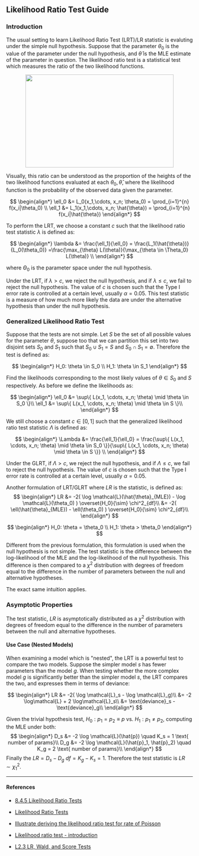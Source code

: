 Likelihood Ratio Test Guide
---------------------------


### Introduction

The usual setting to learn Likelihood Ratio Test (LRT)/LR statistic is evaluting under the simple null hypothesis. Suppose that the parameter $\theta_0$ is the value of the parameter under the null hypothesis, and $\hat{\theta}$ is the MLE estimate of the parameter in question. The likelihood ratio test is a statistical test which measures the ratio of the two likelihood functions. 

<p align="center">
  <img width="400" height="250" src="https://stats.idre.ucla.edu/wp-content/uploads/2016/02/nested_tests.gif">
</p>

Visually, this ratio can be understood as the proportion of the heights of the two likelihood functions evaluated at each $\theta_0, \hat{\theta}$, where the likelihood function is the probability of the observed data given the parameter. 

$$
\begin{align*}
  \ell_0 &= L_0(x_1,\cdots, x_n; \theta_0) = \prod_{i=1}^{n} f(x_i|\theta_0) \\
  \ell_1 &= L_1(x_1,\cdots, x_n; \hat{\theta}) = \prod_{i=1}^{n} f(x_i|\hat{\theta})
\end{align*}
$$

To perform the LRT, we choose a constant $c$ such that the likelihood ratio test statistic $\lambda$ is defined as:

$$
\begin{align*}
  \lambda &= \frac{\ell_1}{\ell_0} = \frac{L_1(\hat{\theta})}{L_0(\theta_0)} =\frac{\max_{\theta} L(\theta)}{\max_{\theta \in \Theta_0} L(\theta)} \\
\end{align*}
$$

where $\Theta_0$ is the parameter space under the null hypothesis. 

Under the LRT, if $\lambda > c$, we reject the null hypothesis, and if $\lambda \leq c$, we fail to reject the null hypothesis. The value of $c$ is chosen such that the Type I error rate is controlled at a certain level, usually $\alpha = 0.05$. This test statistic is a measure of how much more likely the data are under the alternative hypothesis than under the null hypothesis.


### Generalized Likelihood Ratio Test

Suppose that the tests are not simple.
Let $S$ be the set of all possible values for the parameter $\theta$, suppose too that we can partition this set into two disjoint sets $S_0$ and $S_1$ such that $S_0 \cup S_1 = S$ and $S_0 \cap S_1 = \emptyset$. Therefore the test is defined as:

$$
\begin{align*}
  H_0: \theta \in S_0 \\
  H_1: \theta \in S_1
\end{align*}
$$

Find the likelihoods corresponding to the most likely values of $\theta \in S_0$ and $S$ respectively. As before we define the likelihoods as: 

$$
\begin{align*}
  \ell_0 &= \sup\{ L(x_1, \cdots, x_n; \theta) \mid \theta \in S_0 \}\\
  \ell_1 &= \sup\{ L(x_1, \cdots, x_n; \theta) \mid \theta \in S \}\\
\end{align*}
$$

We still choose a constant $c \in [0,1]$ such that the generalized likelihood ratio test statistic $\Lambda$ is defined as:

$$
\begin{align*}
  \Lambda &= \frac{\ell_1}{\ell_0} = \frac{\sup\{ L(x_1, \cdots, x_n; \theta) \mid \theta \in S_0 \}}{\sup\{ L(x_1, \cdots, x_n; \theta) \mid \theta \in S \}} \\
\end{align*}
$$

Under the GLRT, if $\Lambda > c$, we reject the null hypothesis, and if $\Lambda \leq c$, we fail to reject the null hypothesis. The value of $c$ is chosen such that the Type I error rate is controlled at a certain level, usually $\alpha = 0.05$.

Another formulation of LRT/GLRT where $LR$ is the statistic, is defined as:
$$
\begin{align*}
    LR &= -2( \log \mathcal{L}(\hat{\theta}_{MLE})  - \log \mathcal{L}(\theta_0)  ) \overset{H_0}{\sim} \chi^2_{df}\\
    &= -2( \ell(\hat{\theta}_{MLE})  - \ell(\theta_0)  ) \overset{H_0}{\sim} \chi^2_{df}\\
\end{align*}
$$

$$ 
\begin{align*}
    H_0: \theta = \theta_0 \\ 
    H_1: \theta > \theta_0
\end{align*} 
$$

Different from the previous formulation, this formulation is used when the null hypothesis is not simple. The test statistic is the difference between the log-likelihood of the MLE and the log-likelihood of the null hypothesis. This difference is then compared to a $\chi^2$ distribution with degrees of freedom equal to the difference in the number of parameters between the null and alternative hypotheses.

The exact same intuition applies. 

### Asymptotic Properties
The test statistic, $LR$ is asymptotically distributed as a $\chi^2$ distribution with degrees of freedom equal to the difference in the number of parameters between the null and alternative hypotheses.


#### Use Case (Nested Models)
When examining a model which is "nested", the LRT is a powerful test to compare the two models. Suppose the simpler model $s$ has fewer parameters than the model $g$. When testing whether the more complex model $g$ is significantly better than the simpler model $s$, the LRT compares the two, and expresses them in terms of deviance: 

$$
\begin{align*}
    LR &= -2( \log \mathcal{L}_s  - \log \mathcal{L}_g)\\
    &= -2 \log\mathcal{L} + 2 \log\mathcal{L}_s\\
    &= \text{deviance}_s - \text{deviance}_g\\
\end{align*}
$$

Given the trivial hypothesis test, $H_0: p_1 = p_2 \equiv p$ vs. $H_1: p_1 \neq p_2$, computing the MLE under both: 
$$
\begin{align*}
    D_s &= -2 \log \mathcal{L}(\hat{p}) \quad K_s = 1 \text{ number of params}\\
    D_g &= -2 \log \mathcal{L}(\hat{p}_1, \hat{p}_2) \quad K_g = 2 \text{ number of params}\\
\end{align*}
$$
Finally the $LR = D_s - D_g$ $df = K_g - K_s = 1$. Therefore the test statistic is $LR \sim \chi^2_1$.



--- 

#### References

- [8.4.5 Likelihood Ratio Tests](https://www.probabilitycourse.com/chapter8/8_4_5_likelihood_ratio_tests.php)

- [Likelihood Ratio Tests](https://sites.warnercnr.colostate.edu/gwhite/wp-content/uploads/sites/73/2017/04/LikelihoodRatioTests.pdf) 

- [Illustrate deriving the likelihood ratio test for rate of Poisson](https://mediaspace.baylor.edu/media/Illustrate+deriving+the+likelihood+ratio+test+for+rate+of+Poisson/1_blh70yxu)

- [Likelihood ratio test - introduction](https://www.youtube.com/watch?v=Tn5y2i_MqQ8&list=PLwJRxp3blEvb7P-7po9AxuBwquPv75LjU&index=47)

- [L2.3 LR, Wald, and Score Tests](https://www.youtube.com/watch?v=6N-dvmth5JI)

